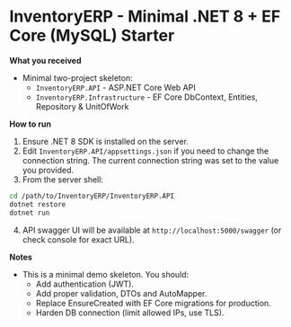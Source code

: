# InventoryERP - Minimal .NET 8 + EF Core (MySQL) Starter

**What you received**

- Minimal two-project skeleton:
  - `InventoryERP.API` - ASP.NET Core Web API
  - `InventoryERP.Infrastructure` - EF Core DbContext, Entities, Repository & UnitOfWork

**How to run**

1. Ensure .NET 8 SDK is installed on the server.
2. Edit `InventoryERP.API/appsettings.json` if you need to change the connection string.
   The current connection string was set to the value you provided.
3. From the server shell:

```bash
cd /path/to/InventoryERP/InventoryERP.API
dotnet restore
dotnet run
```

4. API swagger UI will be available at `http://localhost:5000/swagger` (or check console for exact URL).

**Notes**

- This is a minimal demo skeleton. You should:
  - Add authentication (JWT).
  - Add proper validation, DTOs and AutoMapper.
  - Replace EnsureCreated with EF Core migrations for production.
  - Harden DB connection (limit allowed IPs, use TLS).
